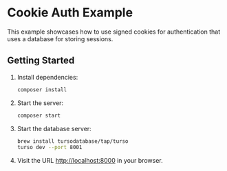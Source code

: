 # Cookie Auth Example

This example showcases how to use signed cookies for authentication that uses a database for storing sessions.

## Getting Started

1. Install dependencies:

   ```bash
   composer install
   ```

2. Start the server:

   ```bash
   composer start
   ```

3. Start the database server:

   ```bash
   brew install tursodatabase/tap/turso
   turso dev --port 8001
   ```

4. Visit the URL [http://localhost:8000](http://localhost:8000) in your browser.
